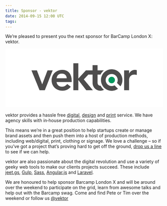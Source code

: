 ```yaml
---
title: Sponsor - vektor
date: 2014-09-15 12:00 UTC
tags:
---
```


We’re pleased to present you the next sponsor for BarCamp London X: vektor.

<img src="/images/sponsors/vektor.png">

vektor provides a hassle free [digital](http://vektor.co.uk/webdigital/), [design](http://vektor.co.uk/design/) and [print](http://vektor.co.uk/printing/) service. We have agency skills with in‑house production capabilities.

This means we’re in a great position to help startups create or manage brand assets and then push them into a host of production methods, including web/digital, print, clothing or signage. We love a challenge – so if you’ve got a project that’s proving hard to get off the ground, [drop us a line](http://vektor.co.uk/contact/) to see if we can help.

vektor are also passionate about the digital revolution and use a variety of geeky web tools to make our clients projects succeed. These include [jeet.gs](http://jeet.gs/), [Gulp](http://gulpjs.com/), [Sass](http://sass-lang.com/), [Angular.js](https://angularjs.org/) and [Laravel](http://laravel.com/).

We are honoured to help sponsor Barcamp London X and will be around over the weekend to participate on the grid, learn from awesome talks and help out with the Barcamp swag. Come and find Pete or Tim over the weekend or follow us [@vektor](https://twitter.com/vektor)

